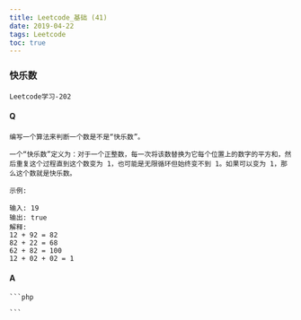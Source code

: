 ```yaml
---
title: Leetcode_基础 (41)
date: 2019-04-22
tags: Leetcode
toc: true
---
```


### 快乐数
    Leetcode学习-202

<!-- more -->

#### Q
    编写一个算法来判断一个数是不是“快乐数”。

    一个“快乐数”定义为：对于一个正整数，每一次将该数替换为它每个位置上的数字的平方和，然后重复这个过程直到这个数变为 1，也可能是无限循环但始终变不到 1。如果可以变为 1，那么这个数就是快乐数。

    示例: 

    输入: 19
    输出: true
    解释: 
    12 + 92 = 82
    82 + 22 = 68
    62 + 82 = 100
    12 + 02 + 02 = 1

#### A
    ```php
        
    ```
